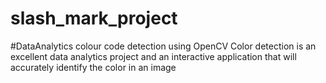 # slash_mark_project  
#DataAnalytics
colour code detection using OpenCV
Color detection is an excellent data analytics project and an interactive application that will accurately identify the color in an image
